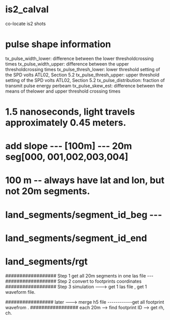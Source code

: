 # is2_calval
co-locate is2 shots

# pulse shape information
tx_pulse_width_lower: difference between the lower thresholdcrossing times
tx_pulse_width_upper: difference between the upper thresholdcrossing times
tx_pulse_thresh_lower: lower threshold setting of the SPD volts ATL02, Section 5.2
tx_pulse_thresh_upper: upper threshold setting of the SPD volts ATL02, Section 5.2
tx_pulse_distribution: fraction of transmit pulse energy perbeam
tx_pulse_skew_est: difference between the means of thelower and upper threshold crossing times
#  1.5 nanoseconds, light travels approximately 0.45 meters.

# add slope --- [100m] --- 20m seg[000, 001,002,003,004]
# 
# 100 m -- always have lat and lon, but not 20m segments. 
# land_segments/segment_id_beg  ---
# land_segments/segment_id_end
# land_segments/rgt


################## Step 1 get all 20m segments in one las file ---
################## Step 2 convert to footprints coordinates 
################## Step 3 simulation ---> get 1 las file , get 1 waveform file.


################# later ---> merge h5 file ------------get all footprint wavefrom .
#################  each 20m --> find footprint ID --> get rh, ch. 

